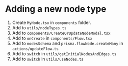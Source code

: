 # Adding a new node type

1. Create `MyNode.tsx` in `components` folder.
2. Add to `utils/nodeTypes.ts`
3. Add to `components/CreateOrUpdateNodeModal.tsx`
4. Add to `onCreate` in `components/Flow.tsx`
5. Add to `nodesSchema` and `prisma.flowNode.createMany` in `actions/updateFlow.ts`
6. Add to `switch` in `utils/getInitialNodesAndEdges.ts`
7. Add to `switch` in `utils/useNodes.ts`

